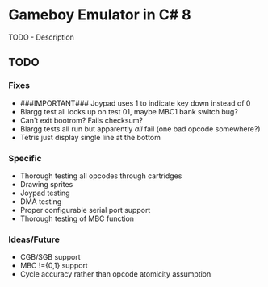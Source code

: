 # Gameboy Emulator in C# 8

TODO - Description

## TODO

### Fixes

- ###IMPORTANT### Joypad uses 1 to indicate key down instead of 0
- Blargg test all locks up on test 01, maybe MBC1 bank switch bug?
- Can't exit bootrom? Fails checksum?
- Blargg tests all run but apparently _all_ fail (one bad opcode somewhere?)
- Tetris just display single line at the bottom

### Specific

- Thorough testing all opcodes through cartridges
- Drawing sprites
- Joypad testing
- DMA testing
- Proper configurable serial port support
- Thorough testing of MBC function

### Ideas/Future

- CGB/SGB support
- MBC !={0,1} support
- Cycle accuracy rather than opcode atomicity assumption